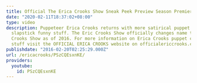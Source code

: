 ```yaml
---
title: Official The Erica Crooks Show Sneak Peek Preview Season Premiere
date: "2020-02-11T18:37:02+08:00"
type: video
description: Puppeteer Erica Crooks returns with more satirical puppet comedy and
  slapstick funny stuff. The Eric Crooks Show officially changes name to The Erica
  Crooks Show as of 2016. For more information on Erica Crooks puppet comedy and other
  stuff visit the OFFICIAL ERICA CROOKS website on officialericcrooks.com TODAY !
publishdate: "2016-02-20T02:25:29.000Z"
url: /ericacrooks/PSzCQEsxnKE/
providers:
  youtube:
    id: PSzCQEsxnKE
---
```

